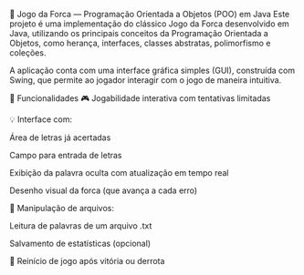 🎯 Jogo da Forca — Programação Orientada a Objetos (POO) em Java
Este projeto é uma implementação do clássico Jogo da Forca desenvolvido em Java, utilizando os principais conceitos da Programação Orientada a Objetos, como herança, interfaces, classes abstratas, polimorfismo e coleções.

A aplicação conta com uma interface gráfica simples (GUI), construída com Swing, que permite ao jogador interagir com o jogo de maneira intuitiva.

🧩 Funcionalidades
🎮 Jogabilidade interativa com tentativas limitadas

💡 Interface com:

Área de letras já acertadas

Campo para entrada de letras

Exibição da palavra oculta com atualização em tempo real

Desenho visual da forca (que avança a cada erro)

💾 Manipulação de arquivos:

Leitura de palavras de um arquivo .txt

Salvamento de estatísticas (opcional)

🔁 Reinício de jogo após vitória ou derrota
